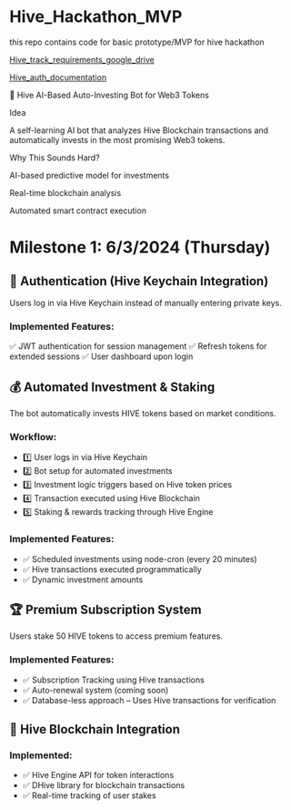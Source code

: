 # Hive_Hackathon_MVP
this repo contains  code for basic prototype/MVP for hive hackathon

[Hive_track_requirements_google_drive](https://drive.google.com/file/d/16jqJHlONuIHzg9o5fkA4x5TV1-h1tulK/view?usp=drive_link)

[Hive_auth_documentation](https://docs.hiveauth.com/)

🚀 Hive AI-Based Auto-Investing Bot for Web3 Tokens

Idea

A self-learning AI bot that analyzes Hive Blockchain transactions and automatically invests in the most promising Web3 tokens.

Why This Sounds Hard?

AI-based predictive model for investments

Real-time blockchain analysis

Automated smart contract execution

# Milestone 1: 6/3/2024 (Thursday)

## 🔑 Authentication (Hive Keychain Integration)
Users log in via Hive Keychain instead of manually entering private keys.

### Implemented Features:
✅ JWT authentication for session management
✅ Refresh tokens for extended sessions
✅ User dashboard upon login

## 💰 Automated Investment & Staking
The bot automatically invests HIVE tokens based on market conditions.

### Workflow:
- 1️⃣ User logs in via Hive Keychain
- 2️⃣ Bot setup for automated investments
- 3️⃣ Investment logic triggers based on Hive token prices
- 4️⃣ Transaction executed using Hive Blockchain
- 5️⃣ Staking & rewards tracking through Hive Engine

### Implemented Features:
- ✅ Scheduled investments using node-cron (every 20 minutes)
- ✅ Hive transactions executed programmatically
- ✅ Dynamic investment amounts

## 🏆 Premium Subscription System
Users stake 50 HIVE tokens to access premium features.

### Implemented Features:
- ✅ Subscription Tracking using Hive transactions
- ✅ Auto-renewal system (coming soon)
- ✅ Database-less approach – Uses Hive transactions for verification

## 🔗 Hive Blockchain Integration
### Implemented:
- ✅ Hive Engine API for token interactions
- ✅ DHive library for blockchain transactions
- ✅ Real-time tracking of user stakes
